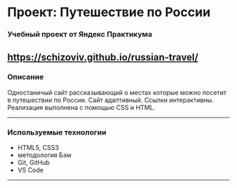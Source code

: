 # Проект: Путешествие по России

### Учебный проект от Яндекс Практикума
https://schizoviv.github.io/russian-travel/
--------
### __Описание__

Одностаничый сайт рассказывающий о местах которые можно посетит в путешествии по России. Сайт адаптивный. Ссылки интерактивны. Реализация выполнена с помощью CSS и HTML.

_______
### __Используемые технологии__

* HTML5, CSS3
* методология Бэм
* Git, GitHub
* VS Code
________
